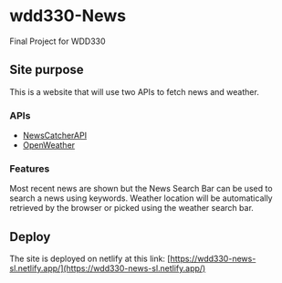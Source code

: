 # wdd330-News
Final Project for WDD330

## Site purpose
This is a website that will use two APIs to fetch news and weather.

### APIs
- [NewsCatcherAPI](https://newscatcherapi.com/)
- [OpenWeather](https://openweathermap.org/) 

### Features
Most recent news are shown but the News Search Bar can be used to search a news using keywords. Weather location will be automatically retrieved by the browser or picked using the weather search bar.

## Deploy
The site is deployed on netlify at this link: [https://wdd330-news-sl.netlify.app/](https://wdd330-news-sl.netlify.app/)
